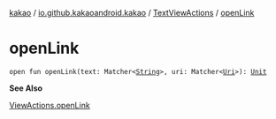 [kakao](../../index.md) / [io.github.kakaoandroid.kakao](../index.md) / [TextViewActions](index.md) / [openLink](./open-link.md)

# openLink

`open fun openLink(text: Matcher<`[`String`](https://kotlinlang.org/api/latest/jvm/stdlib/kotlin/-string/index.html)`>, uri: Matcher<`[`Uri`](https://developer.android.com/reference/android/net/Uri.html)`>): `[`Unit`](https://kotlinlang.org/api/latest/jvm/stdlib/kotlin/-unit/index.html)

**See Also**

[ViewActions.openLink](#)

